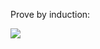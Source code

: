 Prove by induction:

<img src="http://latex.codecogs.com/gif.latex?\1^{2}+2^{2}+...+n^{2}=\frac{1}{6}n\cdot (n+1)\cdot(2n+1)" border="0"/>
